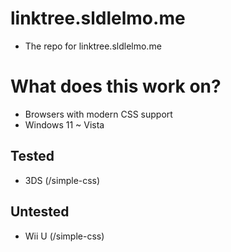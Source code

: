 # linktree.sldlelmo.me
- The repo for linktree.sldlelmo.me
# What does this work on?
- Browsers with modern CSS support
- Windows 11 ~ Vista
## Tested
- 3DS (/simple-css)
## Untested
- Wii U (/simple-css)
